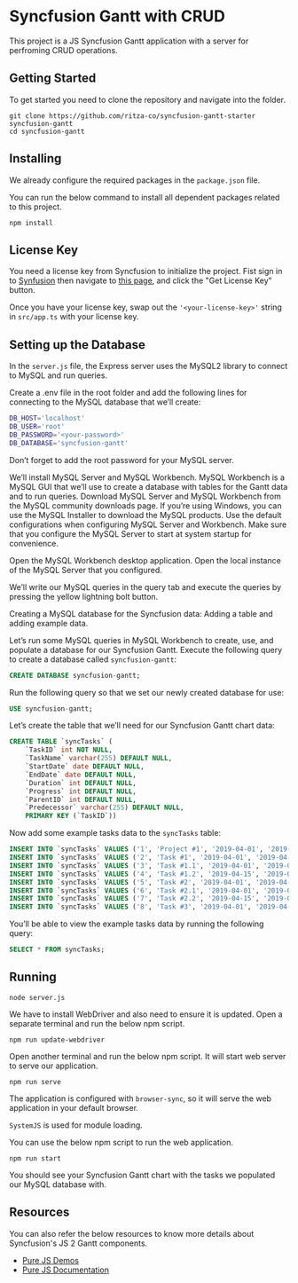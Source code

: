 # Syncfusion Gantt with CRUD

This project is a JS Syncfusion Gantt application with a server for perfroming CRUD operations.

## Getting Started

To get started you need to clone the repository and navigate into the folder.

```
git clone https://github.com/ritza-co/syncfusion-gantt-starter syncfusion-gantt
cd syncfusion-gantt
```

## Installing

We already configure the required packages in the `package.json` file.

You can run the below command to install all dependent packages related to this project.

```
npm install
```

## License Key

You need a license key from Syncfusion to initialize the project. Fist sign in to [Synfusion]() then navigate to [this page](https://www.syncfusion.com/account/manage-trials/downloads), and click the "Get License Key" button.

Once you have your license key, swap out the `'<your-license-key>'` string in `src/app.ts` with your license key.

## Setting up the Database

In the `server.js` file, the Express server uses the MySQL2 library to connect to MySQL and run queries.

Create a .env file in the root folder and add the following lines for connecting to the MySQL database that we’ll create:

```bash
DB_HOST='localhost'
DB_USER='root'
DB_PASSWORD='<your-password>'
DB_DATABASE='syncfusion-gantt'
```

Don’t forget to add the root password for your MySQL server.

We’ll install MySQL Server and MySQL Workbench. MySQL Workbench is a MySQL GUI that we’ll use to create a database with tables for the Gantt data and to run queries. Download MySQL Server and MySQL Workbench from the MySQL community downloads page. If you’re using Windows, you can use the MySQL Installer to download the MySQL products. Use the default configurations when configuring MySQL Server and Workbench. Make sure that you configure the MySQL Server to start at system startup for convenience.

Open the MySQL Workbench desktop application. Open the local instance of the MySQL Server that you configured.

We’ll write our MySQL queries in the query tab and execute the queries by pressing the yellow lightning bolt button.

Creating a MySQL database for the Syncfusion data: Adding a table and adding example data.

Let’s run some MySQL queries in MySQL Workbench to create, use, and populate a database for our Syncfusion Gantt. Execute the following query to create a database called `syncfusion-gantt`:

```sql
CREATE DATABASE syncfusion-gantt;
```

Run the following query so that we set our newly created database for use:

```sql
USE syncfusion-gantt;
```

Let’s create the table that we’ll need for our Syncfusion Gantt chart data:

```sql
CREATE TABLE `syncTasks` (
    `TaskID` int NOT NULL,
    `TaskName` varchar(255) DEFAULT NULL,
    `StartDate` date DEFAULT NULL,
    `EndDate` date DEFAULT NULL,
    `Duration` int DEFAULT NULL,
    `Progress` int DEFAULT NULL,
    `ParentID` int DEFAULT NULL,
    `Predecessor` varchar(255) DEFAULT NULL,
    PRIMARY KEY (`TaskID`))
```

Now add some example tasks data to the `syncTasks` table:

```sql
INSERT INTO `syncTasks` VALUES ('1', 'Project #1', '2019-04-01', '2019-04-30', '22', '37', NULL, NULL);
INSERT INTO `syncTasks` VALUES ('2', 'Task #1', '2019-04-01', '2019-04-30', '22', '22', '1', NULL);
INSERT INTO `syncTasks` VALUES ('3', 'Task #1.1', '2019-04-01', '2019-04-12', '10', '50', '2', NULL);
INSERT INTO `syncTasks` VALUES ('4', 'Task #1.2', '2019-04-15', '2019-04-30', '12', '0', '2', '3 FS');
INSERT INTO `syncTasks` VALUES ('5', 'Task #2', '2019-04-01', '2019-04-29', '21', '53', '1', NULL);
INSERT INTO `syncTasks` VALUES ('6', 'Task #2.1', '2019-04-01', '2019-04-12', '10', '90', '5', '');
INSERT INTO `syncTasks` VALUES ('7', 'Task #2.2', '2019-04-15', '2019-04-29', '11', '21', '5', '6 FS');
INSERT INTO `syncTasks` VALUES ('8', 'Task #3', '2019-04-01', '2019-04-08', '6', '0', '1', NULL);
```

You’ll be able to view the example tasks data by running the following query:

```sql
SELECT * FROM syncTasks;
```

## Running

```
node server.js
```

We have to install WebDriver and also need to ensure it is updated. Open a separate terminal and run the below npm script.

```
npm run update-webdriver
```

Open another terminal and run the below npm script. It will start web server to serve our application.

```
npm run serve
```

The application is configured with `browser-sync`, so it will serve the web application in your default browser.

`SystemJS` is used for module loading.

You can use the below npm script to run the web application.

```
npm run start
```

You should see your Syncfusion Gantt chart with the tasks we populated our MySQL database with.

## Resources

You can also refer the below resources to know more details about Syncfusion's JS 2 Gantt components.

- [Pure JS Demos](http://ej2.syncfusion.com/demos/)
- [Pure JS Documentation](http://ej2.syncfusion.com/documentation/)
